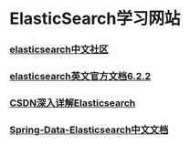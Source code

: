# ElasticSearch学习网站
### [elasticsearch中文社区](https://elasticsearch.cn)
### [elasticsearch英文官方文档6.2.2](https://www.elastic.co/guide/en/elasticsearch/reference/current/index.html)
### [CSDN深入详解Elasticsearch](https://blog.csdn.net/column/details/deep-elasticsearch.html)
### [Spring-Data-Elasticsearch中文文档](https://legacy.gitbook.com/book/giraffe0813/spring-data-elasticsearch/details)



